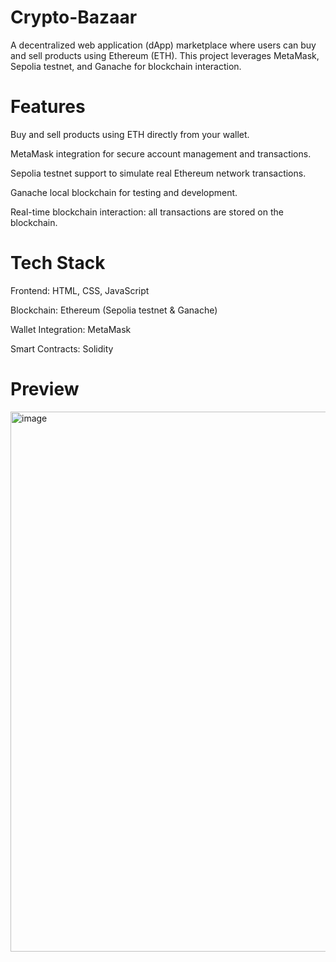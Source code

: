 # Crypto-Bazaar
A decentralized web application (dApp) marketplace where users can buy and sell products using Ethereum (ETH). This project leverages MetaMask, Sepolia testnet, and Ganache for blockchain interaction.

# Features

Buy and sell products using ETH directly from your wallet.

MetaMask integration for secure account management and transactions.

Sepolia testnet support to simulate real Ethereum network transactions.

Ganache local blockchain for testing and development.

Real-time blockchain interaction: all transactions are stored on the blockchain.

# Tech Stack

Frontend: HTML, CSS, JavaScript

Blockchain: Ethereum (Sepolia testnet & Ganache)

Wallet Integration: MetaMask

Smart Contracts: Solidity


# Preview

<img width="1919" height="864" alt="image" src="https://github.com/user-attachments/assets/aceb7b24-d697-4705-bf29-6eae1a5f7409" />
